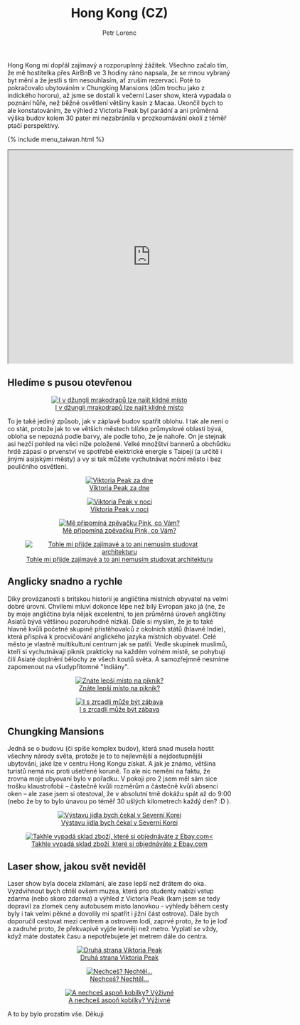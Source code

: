 ﻿---
layout: post
title: Hong Kong (CZ)
description: Cestování po Hong Kongu následovalo po výletu na Macao. Objevování krás a neduhů velkoměsta, které se může pochlubit pěknou přírodou, velkou pákistánskou/indickou menšinou a domy, u kterých je 30 pater bráno jako průměr.
author: Petr Lorenc
comments: true
---

Hong Kong mi dopřál zajímavý a rozporuplnný žážitek. Všechno začalo tím, že mě hostitelka přes AirBnB ve 3 hodiny ráno napsala, že se mnou vybraný byt mění a že jestli s tím nesouhlasím, ať zrušim rezervaci. Poté to pokračovalo ubytováním v Chungking Mansions (dům trochu jako z indického hororu), až jsme se dostali k večerní Laser show, která vypadala o poznání hůře, než běžné osvětlení většiny kasín z Macaa. Ukončil bych to ale konstatováním, že výhled z Victoria Peak byl parádní a ani průměrná výška budov kolem 30 pater mi nezabránila v prozkoumávání okolí z téměř ptačí perspektivy.

{% include menu_taiwan.html %}

<iframe src="https://www.google.com/maps/d/u/0/embed?mid=1vKMmXoYro63YY7LITNAgwq5LFnHGIONs" width="640" height="480"></iframe>


## Hledíme s pusou otevřenou

<figure class="image" align="middle">
  <a href="{{ site.baseurl }}/images/hongkong/01.JPG" data-lightbox="I v džungli mrakodrapů lze najít klidné místo" data-title="I v džungli mrakodrapů lze najít klidné místo" data-lightbox="roadtrip">
    <img src="{{ site.baseurl }}/images/hongkong/01.JPG" alt="I v džungli mrakodrapů lze najít klidné místo" title="I v džungli mrakodrapů lze najít klidné místo"/>
    <figcaption>I v džungli mrakodrapů lze najít klidné místo</figcaption>
  </a>
</figure>

To je také jediný způsob, jak v záplavě budov spatřit oblohu. I tak ale není o co stát, protože jak to ve větších městech blízko průmyslové oblasti bývá, obloha se nepozná podle barvy, ale podle toho, že je nahoře. On je stejnak asi hezčí pohled na věci níže položené. Velké množštví bannerů a obchůdku hrdě zápasí o prvenství ve spotřebě elektrické energie s Taipejí (a určitě i jinými asijskými městy) a vy si tak můžete vychutnávat noční město i bez pouličního osvětlení.

<figure class="image" align="middle">
  <a href="{{ site.baseurl }}/images/hongkong/02.JPG" data-lightbox="Viktoria Peak za dne" data-title="Viktoria Peak za dne" data-lightbox="roadtrip">
    <img src="{{ site.baseurl }}/images/hongkong/02.JPG" alt="Viktoria Peak za dne" title="Viktoria Peak za dne"/>
    <figcaption>Viktoria Peak za dne</figcaption>
  </a>
</figure>

<figure class="image" align="middle">
  <a href="{{ site.baseurl }}/images/hongkong/03.JPG" data-lightbox="Viktoria Peak v noci" data-title="Viktoria Peak v noci" data-lightbox="roadtrip">
    <img src="{{ site.baseurl }}/images/hongkong/03.JPG" alt="Viktoria Peak v noci" title="Viktoria Peak v noci"/>
    <figcaption>Viktoria Peak v noci</figcaption>
  </a>
</figure>

<figure class="image" align="middle">
  <a href="{{ site.baseurl }}/images/hongkong/04.JPG" data-lightbox="Mě připomíná zpěvačku Pink, co Vám?" data-title="Mě připomíná zpěvačku Pink, co Vám?" data-lightbox="roadtrip">
    <img src="{{ site.baseurl }}/images/hongkong/04.JPG" alt="Mě připomíná zpěvačku Pink, co Vám?" title="Mě připomíná zpěvačku Pink, co Vám?"/>
    <figcaption>Mě připomíná zpěvačku Pink, co Vám?</figcaption>
  </a>
</figure>

<figure class="image" align="middle">
  <a href="{{ site.baseurl }}/images/hongkong/05.JPG" data-lightbox="Tohle mi přijde zajímavé a to ani nemusím studovat architekturu" data-title="Tohle mi přijde zajímavé a to ani nemusím studovat architekturu" data-lightbox="roadtrip">
    <img src="{{ site.baseurl }}/images/hongkong/05.JPG" alt="Tohle mi přijde zajímavé a to ani nemusím studovat architekturu" title="Tohle mi přijde zajímavé a to ani nemusím studovat architekturu"/>
    <figcaption>Tohle mi přijde zajímavé a to ani nemusím studovat architekturu</figcaption>
  </a>
</figure>

## Anglicky snadno a rychle

Díky provázanosti s britskou historií je angličtina místních obyvatel na velmi dobré úrovni. Chvílemi mluví dokonce lépe než bílý Evropan jako já (ne, že by moje angličtina byla nějak excelentní, to jen průměrná úroveň angličtiny Asiatů bývá většinou pozoruhodně nízká). Dále si myslím, že je to také hlavně kvůli početné skupině přistěhovalců z okolních států (hlavně Indie), která přispívá k procvičování anglického jazyka místních obyvatel. Celé město je vlastně multikultuní centrum jak se patří. Vedle skupinek muslimů, kteří si vychutnávají piknik prakticky na každém volném místě, se pohybují čilí Asiaté doplnění bělochy ze všech koutů světa. A samozřejmně nesmíme zapomenout na všudypřítomné "Indiány".

<figure class="image" align="middle">
  <a href="{{ site.baseurl }}/images/hongkong/14.gif" data-lightbox="Znáte lepší místo na piknik?" data-title="Znáte lepší místo na piknik?" data-lightbox="roadtrip">
    <img src="{{ site.baseurl }}/images/hongkong/14.gif" alt="Znáte lepší místo na piknik?" title="Znáte lepší místo na piknik?"/>
    <figcaption>Znáte lepší místo na piknik?</figcaption>
  </a>
</figure>

<figure class="image" align="middle">
  <a href="{{ site.baseurl }}/images/hongkong/06.JPG" data-lightbox="I s zrcadli může být zábava" data-title="I s zrcadli může být zábava" data-lightbox="roadtrip">
    <img src="{{ site.baseurl }}/images/hongkong/06.JPG" alt="I s zrcadli může být zábava" title="I s zrcadli může být zábava"/>
    <figcaption>I s zrcadli může být zábava</figcaption>
  </a>
</figure>

## Chungking Mansions

Jedná se o budovu (či spíše komplex budov), která snad musela hostit všechny národy světa, protože je to to nejlevnější a nejdostupnější ubytování, jaké lze v centru Hong Kongu získat. A jak je známo, většina turistů nemá nic proti ušetřené koruně. To ale nic nemění na faktu, že zrovna moje ubyovaní bylo v pořadku. V pokoji pro 2 jsem měl sám sice trošku klaustrofobii – částečně kvůli rozměrům a částečně kvůli absenci oken – ale zase jsem si otestoval, že v absolutní tmě dokážu spát až do 9:00 (nebo že by to bylo únavou po téměř 30 ušlých kilometrech každý den? :D ).

<figure class="image" align="middle">
  <a href="{{ site.baseurl }}/images/hongkong/07.JPG" data-lightbox="Výstavu jídla bych čekal v Severní Korei" data-title="Výstavu jídla bych čekal v Severní Korei" data-lightbox="roadtrip">
    <img src="{{ site.baseurl }}/images/hongkong/07.JPG" alt="Výstavu jídla bych čekal v Severní Korei" title="Výstavu jídla bych čekal v Severní Korei"/>
    <figcaption>Výstavu jídla bych čekal v Severní Korei</figcaption>
  </a>
</figure>

<figure class="image" align="middle">
  <a href="{{ site.baseurl }}/images/hongkong/08.JPG" data-lightbox="Takhle vypadá sklad zboží, které si objednáváte z Ebay.com<" data-title="Takhle vypadá sklad zboží, které si objednáváte z Ebay.com<" data-lightbox="roadtrip">
    <img src="{{ site.baseurl }}/images/hongkong/08.JPG" alt="Takhle vypadá sklad zboží, které si objednáváte z Ebay.com<" title="Takhle vypadá sklad zboží, které si objednáváte z Ebay.com<"/>
    <figcaption>Takhle vypadá sklad zboží, které si objednáváte z Ebay.com</figcaption>
  </a>
</figure>

## Laser show, jakou svět neviděl

Laser show byla docela zklamání, ale zase lepší než drátem do oka. Vyzdvihnout bych chtěl ovšem muzea, která pro studenty nabízí vstup zdarma (nebo skoro zdarma) a výhled z Victoria Peak (kam jsem se tedy dopravil za zlomek ceny autobusem místo lanovkou - výhledy během cesty byly i tak velmi pěkné a dovolily mi spatřit i jižní část ostrova). Dále bych doporučil cestovat mezi centrem a ostrovem lodí, zaprvé proto, že to je loď a zadruhé proto, že překvapivě vyjde levněji než metro. Vyplatí se vždy, když máte dostatek času a nepotřebujete jet metrem dále do centra.

<figure class="image" align="middle">
  <a href="{{ site.baseurl }}/images/hongkong/01.JPG" data-lightbox="Druhá strana Viktoria Peak" data-title="Druhá strana Viktoria Peak" data-lightbox="roadtrip">
    <img src="{{ site.baseurl }}/images/hongkong/01.JPG" alt="Druhá strana Viktoria Peak" title="Druhá strana Viktoria Peak"/>
    <figcaption>Druhá strana Viktoria Peak</figcaption>
  </a>
</figure>

<figure class="image" align="middle">
  <a href="{{ site.baseurl }}/images/hongkong/11.JPG" data-lightbox="Nechceš? Nechtěl..." data-title="Nechceš? Nechtěl..." data-lightbox="roadtrip">
    <img src="{{ site.baseurl }}/images/hongkong/11.JPG" alt="Nechceš? Nechtěl..." title="Nechceš? Nechtěl..."/>
    <figcaption>Nechceš? Nechtěl...</figcaption>
  </a>
</figure>

<figure class="image" align="middle">
  <a href="{{ site.baseurl }}/images/hongkong/11.JPG" data-lightbox="A nechceš aspoň kobilky? Výživné" data-title="A nechceš aspoň kobilky? Výživné" data-lightbox="roadtrip">
    <img src="{{ site.baseurl }}/images/hongkong/11.JPG" alt="A nechceš aspoň kobilky? Výživné" title="A nechceš aspoň kobilky? Výživné"/>
    <figcaption>A nechceš aspoň kobilky? Výživné</figcaption>
  </a>
</figure>

A to by bylo prozatím vše. Děkuji

